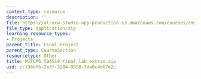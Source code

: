 ```yaml
---
content_type: resource
description: ''
file: https://ol-ocw-studio-app-production.s3.amazonaws.com/courses/cms-594-education-technology-studio-spring-2019/ccf36bfb2b3f328405583da0c4b67e2c_MITCMS_594S19_final_lab_extras.zip
file_type: application/zip
learning_resource_types:
- Projects
parent_title: Final Project
parent_type: CourseSection
resourcetype: Other
title: MITCMS_594S19_final_lab_extras.zip
uid: ccf36bfb-2b3f-3284-0558-3da0c4b67e2c
---
```

